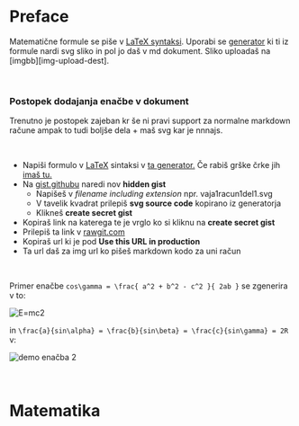 # Preface

Matematične formule se piše v [LaTeX syntaksi][latex-syntax-wiki].  Uporabi se [generator][latex-to-svg] ki ti iz formule nardi svg sliko in pol jo daš v md dokument. Sliko uploadaš na [imgbb][img-upload-dest].

<br>

### Postopek dodajanja enačbe v dokument

Trenutno je postopek zajeban kr še ni pravi support za normalne markdown račune ampak to tudi boljše dela + maš svg kar je nnnajs.

<br>

- Napiši formulo v [LaTeX][latex-syntax-wiki] sintaksi v [ta generator.][latex-to-svg] Če rabiš grške črke jih [imaš tu.][greek-latex]
- Na [gist.githubu][gist-gh] naredi nov __hidden gist__
  - Napišeš v _filename including extension_ npr. vaja1racun1del1.svg
  - V tavelik kvadrat prilepiš __svg source code__ kopirano iz generatorja
  - Klikneš __create secret gist__
- Kopiraš link na katerega te je vrglo ko si kliknu na __create secret gist__
- Prilepiš ta link v [rawgit.com][rawgit]
- Kopiraš url ki je pod __Use this URL in production__
- Ta url daš za img url ko pišeš markdown kodo za uni račun

<br>

Primer enačbe `cos\gamma = \frac{ a^2 + b^2 - c^2 }{ 2ab }` se zgenerira v to:

![E=mc2][demo-enacba-1]

in `\frac{a}{sin\alpha} = \frac{b}{sin\beta} = \frac{c}{sin\gamma} = 2R` v:

![demo enačba 2][demo-enacba-2]


<br>

# Matematika

[latex-syntax-wiki]: https://en.wikibooks.org/wiki/LaTeX/Mathematics#Brackets
[latex-to-svg]: https://viereck.ch/latex-to-svg/
[greek-latex]: http://web.ift.uib.no/Teori/KURS/WRK/TeX/sym1.html
[rawgit]: https://rawgit.com/
[gist-gh]: https://gist.github.com/

[demo-enacba-1]: https://cdn.rawgit.com/elieven/50028fbc243f18d41eef4e8292aaa457/raw/c96f6caede3fa946d34546622010067486f94722/demo-enacba-1.svg
[demo-enacba-2]: https://cdn.rawgit.com/elieven/17368b8043be600b52155010fc96d3a8/raw/1d998f6efcafcf5093543caa65bf567a38efbce5/demo-enacba-2.svg
